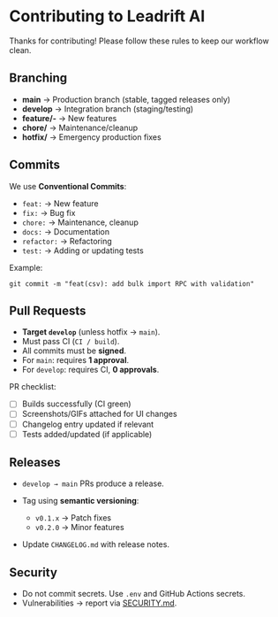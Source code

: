 # Contributing to Leadrift AI

Thanks for contributing! Please follow these rules to keep our workflow clean.

## Branching

* **main** → Production branch (stable, tagged releases only)
* **develop** → Integration branch (staging/testing)
* **feature/<scope>-<desc>** → New features
* **chore/<desc>** → Maintenance/cleanup
* **hotfix/<desc>** → Emergency production fixes

## Commits

We use **Conventional Commits**:

* `feat:` → New feature
* `fix:` → Bug fix
* `chore:` → Maintenance, cleanup
* `docs:` → Documentation
* `refactor:` → Refactoring
* `test:` → Adding or updating tests

Example:

```
git commit -m "feat(csv): add bulk import RPC with validation"
```

## Pull Requests

* **Target `develop`** (unless hotfix → `main`).
* Must pass CI (`CI / build`).
* All commits must be **signed**.
* For `main`: requires **1 approval**.
* For `develop`: requires CI, **0 approvals**.

PR checklist:

* [ ] Builds successfully (CI green)
* [ ] Screenshots/GIFs attached for UI changes
* [ ] Changelog entry updated if relevant
* [ ] Tests added/updated (if applicable)

## Releases

* `develop → main` PRs produce a release.
* Tag using **semantic versioning**:

  * `v0.1.x` → Patch fixes
  * `v0.2.0` → Minor features
* Update `CHANGELOG.md` with release notes.

## Security

* Do not commit secrets. Use `.env` and GitHub Actions secrets.
* Vulnerabilities → report via [SECURITY.md](SECURITY.md).